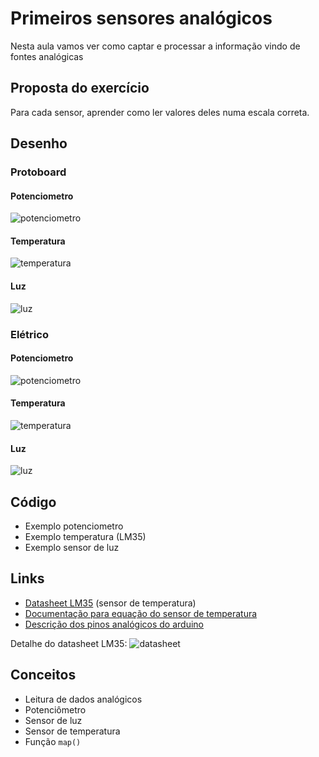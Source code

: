 # Primeiros sensores analógicos

Nesta aula vamos ver como captar e processar a informação vindo de fontes analógicas

## Proposta do exercício

Para cada sensor, aprender como ler valores deles numa escala correta.

## Desenho

### Protoboard

#### Potenciometro

![potenciometro](./src/primeiros-sensores/potenciometro_bb.png)

#### Temperatura

![temperatura](./src/primeiros-sensores/temperatura_bb.png)

#### Luz

![luz](./src/primeiros-sensores/luz_bb.png)

### Elétrico


#### Potenciometro

![potenciometro](./src/primeiros-sensores/potenciometro_schem.png)

#### Temperatura

![temperatura](./src/primeiros-sensores/temperatura_schem.png)

#### Luz

![luz](./src/primeiros-sensores/luz_schem.png)

## Código

- Exemplo potenciometro
- Exemplo temperatura (LM35)
- Exemplo sensor de luz

## Links

- [Datasheet LM35](http://www.ti.com/lit/ds/symlink/lm35.pdf) (sensor de temperatura)
- [Documentação para equação do sensor de temperatura](https://playground.arduino.cc/Main/LM35HigherResolution)
- [Descrição dos pinos analógicos do arduino](https://www.arduino.cc/en/Tutorial/AnalogInputPins)

Detalhe do datasheet LM35:
![datasheet](./src/primeiros-sensores/lm35.png)

## Conceitos
- Leitura de dados analógicos
- Potenciômetro
- Sensor de luz
- Sensor de temperatura
- Função `map()`